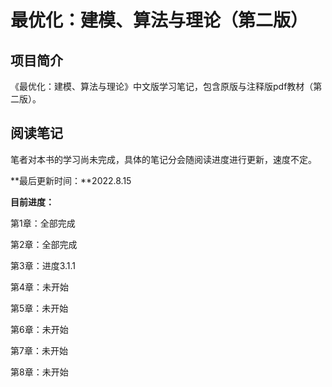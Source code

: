 # 最优化：建模、算法与理论（第二版）

## 项目简介
《最优化：建模、算法与理论》中文版学习笔记，包含原版与注释版pdf教材（第二版）。

## 阅读笔记
笔者对本书的学习尚未完成，具体的笔记分会随阅读进度进行更新，速度不定。

**最后更新时间：**2022.8.15

**目前进度：**

第1章：全部完成

第2章：全部完成

第3章：进度3.1.1

第4章：未开始

第5章：未开始

第6章：未开始

第7章：未开始

第8章：未开始
